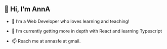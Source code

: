 <h2>👋 Hi, I’m AnnA</h2>

- 👀  I’m a Web Developer who loves learning and teaching!

- 🌱  I’m currently getting more in depth with React and learning Typescript

- 📫  Reach me at annasfe at gmail.

<!---
annasfe/annasfe is a ✨ special ✨ repository because its `README.md` (this file) appears on your GitHub profile.
You can click the Preview link to take a look at your changes.
--->
